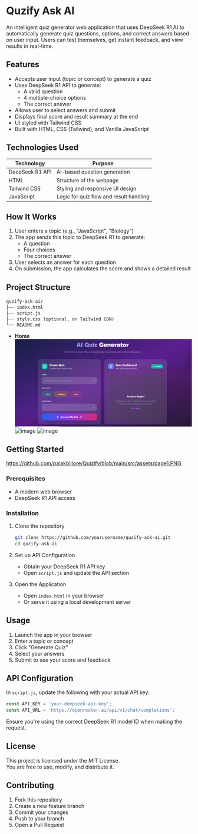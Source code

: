 
# Quzify Ask AI

An intelligent quiz generator web application that uses DeepSeek R1 AI to automatically generate quiz questions, options, and correct answers based on user input. Users can test themselves, get instant feedback, and view results in real-time.

## Features

- Accepts user input (topic or concept) to generate a quiz  
- Uses DeepSeek R1 API to generate:  
  - A valid question  
  - 4 multiple-choice options  
  - The correct answer  
- Allows user to select answers and submit  
- Displays final score and result summary at the end  
- UI styled with Tailwind CSS  
- Built with HTML, CSS (Tailwind), and Vanilla JavaScript

## Technologies Used

| Technology        | Purpose                                |
|-------------------|----------------------------------------|
| DeepSeek R1 API   | AI-based question generation           |
| HTML              | Structure of the webpage               |
| Tailwind CSS      | Styling and responsive UI design       |
| JavaScript        | Logic for quiz flow and result handling|

## How It Works

1. User enters a topic (e.g., "JavaScript", "Biology")  
2. The app sends this topic to DeepSeek R1 to generate:  
   - A question  
   - Four choices  
   - The correct answer  
3. User selects an answer for each question  
4. On submission, the app calculates the score and shows a detailed result



## Project Structure

```
quzify-ask-ai/
├── index.html
├── script.js
├── style.css (optional, or Tailwind CDN)
└── README.md
```

- **Home** 
![image](https://raw.githubusercontent.com/palakbillore/Quizify/main/src/assets/page1.PNG)
![image](https://raw.githubusercontent.com/palakbillore/Quizify/blob/main/src/assets/page2.PNG)
![image](https://raw.githubusercontent.com/palakbillore/Quizify/blob/main/src/assets/page3.PNG)


## Getting Started

https://github.com/palakbillore/Quizify/blob/main/src/assets/page1.PNG

### Prerequisites

- A modern web browser  
- DeepSeek R1 API access

### Installation

1. Clone the repository  
   ```bash
   git clone https://github.com/yourusername/quzify-ask-ai.git  
   cd quzify-ask-ai  
   ```

2. Set up API Configuration  
   - Obtain your DeepSeek R1 API key  
   - Open `script.js` and update the API section  

3. Open the Application  
   - Open `index.html` in your browser  
   - Or serve it using a local development server

## Usage

1. Launch the app in your browser  
2. Enter a topic or concept  
3. Click "Generate Quiz"  
4. Select your answers  
5. Submit to see your score and feedback

## API Configuration

In `script.js`, update the following with your actual API key:

```js
const API_KEY = 'your-deepseek-api-key';
const API_URL = 'https://openrouter.ai/api/v1/chat/completions';
```

Ensure you're using the correct DeepSeek R1 model ID when making the request.

## License

This project is licensed under the MIT License.  
You are free to use, modify, and distribute it.

## Contributing

1. Fork this repository  
2. Create a new feature branch  
3. Commit your changes  
4. Push to your branch  
5. Open a Pull Request
```
